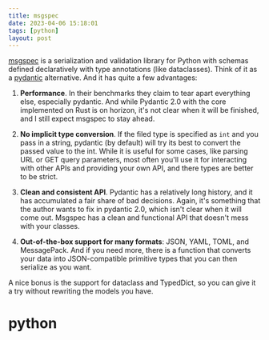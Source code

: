 ```yaml
---
title: msgspec
date: 2023-04-06 15:18:01
tags: [python]
layout: post
---
```


[msgspec](https://github.com/jcrist/msgspec) is a serialization and validation library for Python with schemas defined declaratively with type annotations (like dataclasses). Think of it as a [pydantic](https://github.com/pydantic/pydantic) alternative. And it has quite a few advantages:

1. **Performance**. In their benchmarks they claim to tear apart everything else, especially pydantic. And while Pydantic 2.0 with the core implemented on Rust is on horizon, it's not clear when it will be finished, and I still expect msgspec to stay ahead.

2. **No implicit type conversion**. If the filed type is specified as `int` and you pass in a string, pydantic (by default) will try its best to convert the passed value to the int. While it is useful for some cases, like parsing URL or GET query parameters, most often you'll use it for interacting with other APIs and providing your own API, and there types are better to be strict.

3. **Clean and consistent API**. Pydantic has a relatively long history, and it has accumulated a fair share of bad decisions. Again, it's something that the author wants to fix in pydantic 2.0, which isn't clear when it will come out. Msgspec has a clean and functional API that doesn't mess with your classes.

4. **Out-of-the-box support for many formats**: JSON, YAML, TOML, and MessagePack. And if you need more, there is a function that converts your data into JSON-compatible primitive types that you can then serialize as you want.

A nice bonus is the support for dataclass and TypedDict, so you can give it a try without rewriting the models you have.

# python
